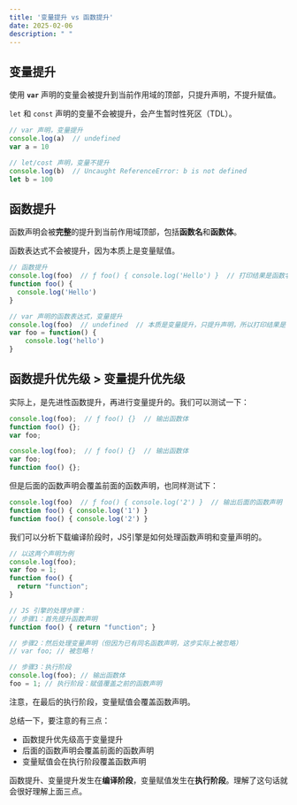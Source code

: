 ```yaml
---
title: '变量提升 vs 函数提升'
date: 2025-02-06
description: " "
---
```


## 变量提升
使用 **`var`** 声明的变量会被提升到当前作用域的顶部，只提升声明，不提升赋值。

`let` 和 `const` 声明的变量不会被提升，会产生暂时性死区（TDL）。

```js
// var 声明，变量提升
console.log(a)  // undefined
var a = 10

// let/cost 声明，变量不提升
console.log(b)  // Uncaught ReferenceError: b is not defined
let b = 100
```

## 函数提升
函数声明会被**完整**的提升到当前作用域顶部，包括**函数名**和**函数体**。

函数表达式不会被提升，因为本质上是变量赋值。

```js
// 函数提升
console.log(foo)  // ƒ foo() { console.log('Hello') }  // 打印结果是函数名和函数体
function foo() {
  console.log('Hello')
}

// var 声明的函数表达式，变量提升
console.log(foo)  // undefined  // 本质是变量提升，只提升声明，所以打印结果是 undefined
var foo = function() {
    console.log('hello')
}
```

## 函数提升优先级 > 变量提升优先级

实际上，是先进性函数提升，再进行变量提升的。我们可以测试一下：

```js
console.log(foo);  // ƒ foo() {}  // 输出函数体
function foo() {};
var foo;

console.log(foo);  // ƒ foo() {}  // 输出函数体
var foo;
function foo() {};
```

但是后面的函数声明会覆盖前面的函数声明，也同样测试下：
```js
console.log(foo)  // ƒ foo() { console.log('2') }  // 输出后面的函数声明
function foo() { console.log('1') }
function foo() { console.log('2') }
```

我们可以分析下载编译阶段时，JS引擎是如何处理函数声明和变量声明的。
```js
// 以这两个声明为例
console.log(foo);
var foo = 1;
function foo() {
  return "function";
}

// JS 引擎的处理步骤：
// 步骤1：首先提升函数声明
function foo() { return "function"; }

// 步骤2：然后处理变量声明（但因为已有同名函数声明，这步实际上被忽略）
// var foo; // 被忽略！

// 步骤3：执行阶段
console.log(foo); // 输出函数体
foo = 1; // 执行阶段：赋值覆盖之前的函数声明
```

注意，在最后的执行阶段，变量赋值会覆盖函数声明。

总结一下，要注意的有三点：
- 函数提升优先级高于变量提升
- 后面的函数声明会覆盖前面的函数声明
- 变量赋值会在执行阶段覆盖函数声明

函数提升、变量提升发生在**编译阶段**，变量赋值发生在**执行阶段**。理解了这句话就会很好理解上面三点。